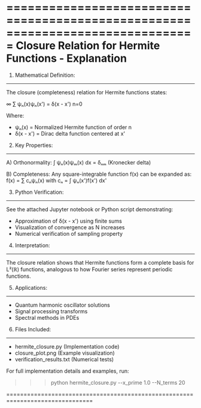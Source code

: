 ===============================================================================
              Closure Relation for Hermite Functions - Explanation
===============================================================================

1. Mathematical Definition:
----------------------------
The closure (completeness) relation for Hermite functions states:

   ∞
   ∑ ψₙ(x)ψₙ(x') = δ(x - x')
  n=0

Where:
- ψₙ(x) = Normalized Hermite function of order n
- δ(x - x') = Dirac delta function centered at x'

2. Key Properties:
------------------
A) Orthonormality:
   ∫ ψₙ(x)ψₘ(x) dx = δₙₘ (Kronecker delta)

B) Completeness:
   Any square-integrable function f(x) can be expanded as:
   f(x) = ∑ cₙψₙ(x) with cₙ = ∫ ψₙ(x')f(x') dx'

3. Python Verification:
-----------------------
See the attached Jupyter notebook or Python script demonstrating:
- Approximation of δ(x - x') using finite sums
- Visualization of convergence as N increases
- Numerical verification of sampling property

4. Interpretation:
------------------
The closure relation shows that Hermite functions form a complete basis for L²(ℝ) 
functions, analogous to how Fourier series represent periodic functions.

5. Applications:
---------------
- Quantum harmonic oscillator solutions
- Signal processing transforms
- Spectral methods in PDEs

6. Files Included:
-----------------
- hermite_closure.py (Implementation code)
- closure_plot.png (Example visualization)
- verification_results.txt (Numerical tests)

For full implementation details and examples, run:
>>> python hermite_closure.py --x_prime 1.0 --N_terms 20

===============================================================================
